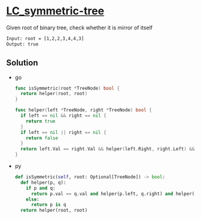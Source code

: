 # [LC_symmetric-tree](https://leetcode.com/problems/symmetric-tree)

Given root of binary tree, check whether it is mirror of itself

```txt
Input: root = [1,2,2,3,4,4,3]
Output: true
```

## Solution

* go

  ```go
  func isSymmetric(root *TreeNode) bool {
    return helper(root, root)
  }

  func helper(left *TreeNode, right *TreeNode) bool {
    if left == nil && right == nil {
      return true
    }
    if left == nil || right == nil {
      return false
    }
    return left.Val == right.Val && helper(left.Right, right.Left) && helper(left.Left, right.Right)
  }
  ```

* py

  ```py
  def isSymmetric(self, root: Optional[TreeNode]) -> bool:
    def helper(p, q):
      if p and q:
        return p.val == q.val and helper(p.left, q.right) and helper(p.right, q.left)
      else:
        return p is q
    return helper(root, root)
  ```
